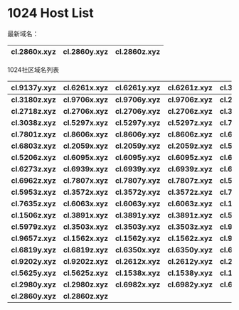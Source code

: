 # 1024 Host List
最新域名：

| cl.2860x.xyz | cl.2860y.xyz | cl.2860z.xyz |
| ---- | ---- | ---- |

1024社区域名列表

| cl.9137y.xyz | cl.6261x.xyz | cl.6261y.xyz | cl.6261z.xyz | cl.3180x.xyz | cl.3180y.xyz |
| :---: | :---: | :---: | :---: | :---: | :---: |
| **cl.3180z.xyz** | **cl.9706x.xyz** | **cl.9706y.xyz** | **cl.9706z.xyz** | **cl.2718x.xyz** | **cl.2718y.xyz** |
| **cl.2718z.xyz** | **cl.2706x.xyz** | **cl.2706y.xyz** | **cl.2706z.xyz** | **cl.3038x.xyz** | **cl.3038y.xyz** |
| **cl.3038z.xyz** | **cl.5297x.xyz** | **cl.5297y.xyz** | **cl.5297z.xyz** | **cl.7801x.xyz** | **cl.7801y.xyz** |
| **cl.7801z.xyz** | **cl.8606x.xyz** | **cl.8606y.xyz** | **cl.8606z.xyz** | **cl.6803x.xyz** | **cl.6803y.xyz** |
| **cl.6803z.xyz** | **cl.2059x.xyz** | **cl.2059y.xyz** | **cl.2059z.xyz** | **cl.5206x.xyz** | **cl.5206y.xyz** |
| **cl.5206z.xyz** | **cl.6095x.xyz** | **cl.6095y.xyz** | **cl.6095z.xyz** | **cl.6273x.xyz** | **cl.6273y.xyz** |
| **cl.6273z.xyz** | **cl.6939x.xyz** | **cl.6939y.xyz** | **cl.6939z.xyz** | **cl.6962x.xyz** | **cl.6962y.xyz** |
| **cl.6962z.xyz** | **cl.7807x.xyz** | **cl.7807y.xyz** | **cl.7807z.xyz** | **cl.5953x.xyz** | **cl.5953y.xyz** |
| **cl.5953z.xyz** | **cl.3572x.xyz** | **cl.3572y.xyz** | **cl.3572z.xyz** | **cl.7635x.xyz** | **cl.7635y.xyz** |
| **cl.7635z.xyz** | **cl.6063x.xyz** | **cl.6063y.xyz** | **cl.6063z.xyz** | **cl.1506x.xyz** | **cl.1506y.xyz** |
| **cl.1506z.xyz** | **cl.3891x.xyz** | **cl.3891y.xyz** | **cl.3891z.xyz** | **cl.5979x.xyz** | **cl.5979y.xyz** |
| **cl.5979z.xyz** | **cl.3503x.xyz** | **cl.3503y.xyz** | **cl.3503z.xyz** | **cl.9657x.xyz** | **cl.9657y.xyz** |
| **cl.9657z.xyz** | **cl.1562x.xyz** | **cl.1562y.xyz** | **cl.1562z.xyz** | **cl.9730y.xyz** | **cl.9730z.xyz** |
| **cl.6819y.xyz** | **cl.6819z.xyz** | **cl.6350x.xyz** | **cl.6350y.xyz** | **cl.6350z.xyz** | **cl.9202x.xyz** |
| **cl.9202y.xyz** | **cl.9202z.xyz** | **cl.2612x.xyz** | **cl.2612y.xyz** | **cl.2612z.xyz** | **cl.5625x.xyz** |
| **cl.5625y.xyz** | **cl.5625z.xyz** | **cl.1538x.xyz** | **cl.1538y.xyz** | **cl.1538z.xyz** | **cl.2980x.xyz** |
| **cl.2980y.xyz** | **cl.2980z.xyz** | **cl.6982x.xyz** | **cl.6982y.xyz** | **cl.6982z.xyz** | **cl.2860x.xyz** |
| **cl.2860y.xyz** | **cl.2860z.xyz** |
